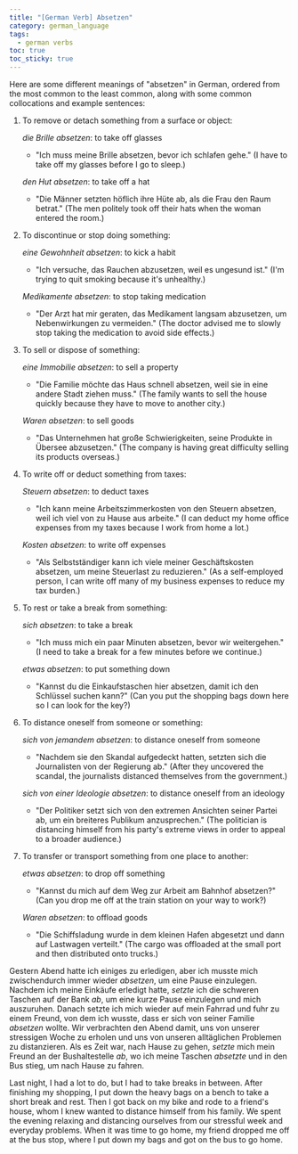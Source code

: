 ```yaml
---
title: "[German Verb] Absetzen"
category: german_language
tags:
  - german verbs
toc: true
toc_sticky: true
---
```


Here are some different meanings of "absetzen" in German, ordered from the most common to the least common, along with some common collocations and example sentences:

1. To remove or detach something from a surface or object:

    *die Brille absetzen*: to take off glasses
    
    - "Ich muss meine Brille absetzen, bevor ich schlafen gehe." (I have to take off my glasses before I go to sleep.)
    
    *den Hut absetzen*: to take off a hat
    
    - "Die Männer setzten höflich ihre Hüte ab, als die Frau den Raum betrat." (The men politely took off their hats when the woman entered the room.)

2. To discontinue or stop doing something:

    *eine Gewohnheit absetzen*: to kick a habit
    
    - "Ich versuche, das Rauchen abzusetzen, weil es ungesund ist." (I'm trying to quit smoking because it's unhealthy.)
    
    *Medikamente absetzen*: to stop taking medication
    
    - "Der Arzt hat mir geraten, das Medikament langsam abzusetzen, um Nebenwirkungen zu vermeiden." (The doctor advised me to slowly stop taking the medication to avoid side effects.)

3. To sell or dispose of something:

    *eine Immobilie absetzen*: to sell a property
    
    - "Die Familie möchte das Haus schnell absetzen, weil sie in eine andere Stadt ziehen muss." (The family wants to sell the house quickly because they have to move to another city.)
    
    *Waren absetzen*: to sell goods
    
    - "Das Unternehmen hat große Schwierigkeiten, seine Produkte in Übersee abzusetzen." (The company is having great difficulty selling its products overseas.)

4. To write off or deduct something from taxes:

    *Steuern absetzen*: to deduct taxes
    
    - "Ich kann meine Arbeitszimmerkosten von den Steuern absetzen, weil ich viel von zu Hause aus arbeite." (I can deduct my home office expenses from my taxes because I work from home a lot.)
    
    *Kosten absetzen*: to write off expenses
    
    - "Als Selbstständiger kann ich viele meiner Geschäftskosten absetzen, um meine Steuerlast zu reduzieren." (As a self-employed person, I can write off many of my business expenses to reduce my tax burden.)

5. To rest or take a break from something:

    *sich absetzen*: to take a break
    
    - "Ich muss mich ein paar Minuten absetzen, bevor wir weitergehen." (I need to take a break for a few minutes before we continue.)
    
    *etwas absetzen*: to put something down
    
    - "Kannst du die Einkaufstaschen hier absetzen, damit ich den Schlüssel suchen kann?" (Can you put the shopping bags down here so I can look for the key?)

6. To distance oneself from someone or something:

    *sich von jemandem absetzen*: to distance oneself from someone
    
    - "Nachdem sie den Skandal aufgedeckt hatten, setzten sich die Journalisten von der Regierung ab." (After they uncovered the scandal, the journalists distanced themselves from the government.)
    
    *sich von einer Ideologie absetzen*: to distance oneself from an ideology
    
    - "Der Politiker setzt sich von den extremen Ansichten seiner Partei ab, um ein breiteres Publikum anzusprechen." (The politician is distancing himself from his party's extreme views in order to appeal to a broader audience.)

7. To transfer or transport something from one place to another:

    *etwas absetzen*: to drop off something
    
    - "Kannst du mich auf dem Weg zur Arbeit am Bahnhof absetzen?" (Can you drop me off at the train station on your way to work?)
    
    *Waren absetzen*: to offload goods
    
    - "Die Schiffsladung wurde in dem kleinen Hafen abgesetzt und dann auf Lastwagen verteilt." (The cargo was offloaded at the small port and then distributed onto trucks.)


Gestern Abend hatte ich einiges zu erledigen, aber ich musste mich zwischendurch immer wieder *absetzen*, um eine Pause einzulegen. Nachdem ich meine Einkäufe erledigt hatte, *setzte* ich die schweren Taschen auf der Bank *ab*, um eine kurze Pause einzulegen und mich auszuruhen. Danach setzte ich mich wieder auf mein Fahrrad und fuhr zu einem Freund, von dem ich wusste, dass er sich von seiner Familie *absetzen* wollte. Wir verbrachten den Abend damit, uns von unserer stressigen Woche zu erholen und uns von unseren alltäglichen Problemen zu distanzieren. Als es Zeit war, nach Hause zu gehen, *setzte* mich mein Freund an der Bushaltestelle *ab*, wo ich meine Taschen *absetzte* und in den Bus stieg, um nach Hause zu fahren. 

Last night, I had a lot to do, but I had to take breaks in between. After finishing my shopping, I put down the heavy bags on a bench to take a short break and rest. Then I got back on my bike and rode to a friend's house, whom I knew wanted to distance himself from his family. We spent the evening relaxing and distancing ourselves from our stressful week and everyday problems. When it was time to go home, my friend dropped me off at the bus stop, where I put down my bags and got on the bus to go home.